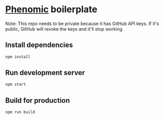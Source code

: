# [Phenomic](https://github.com/MoOx/phenomic) boilerplate

Note: This repo needs to be private because it has GitHub API keys. If it's public, GitHub will revoke the keys and it'll stop working.

## Install dependencies

```sh
npm install
```

## Run development server

```sh
npm start
```

## Build for production

```sh
npm run build
```
